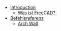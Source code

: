 * [Introduction](user-documentation/README.md) 
  * [Was ist FreeCAD?](user-documentation/about.md)
* [Befehlsreferenz](command-reference/README.md) 
  * [Arch Wall](command-reference/Arch_Wall.md)